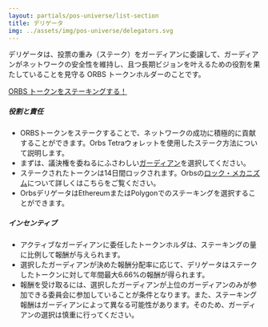 ```yaml
---
layout: partials/pos-universe/list-section
title: デリゲータ
img: ../assets/img/pos-universe/delegators.svg
---
```


デリゲータは、投票の重み（ステーク）をガーディアンに委譲して、ガーディアンがネットワークの安全性を維持し、且つ長期ビジョンを叶えるための役割を果たしていることを見守る ORBS トークンホルダーのことです。

[ORBS トークンをステーキングする！](https://staking.orbs.network/ "button")

##### 役割と責任


- ORBSトークンをステークすることで、ネットワークの成功に積極的に貢献することができます。Orbs Tetraウォレットを使用したステーク方法について説明します。
- まずは、議決権を委ねるにふさわしい[ガーディアン](https://staking.orbs.network/?p=/guardians)を選択してください。
- ステークされたトークンは14日間ロックされます。Orbsの[ロック・メカニズム](https://www.orbs.com/introducing-locking-when-staking-orbs)について詳しくはこちらをご覧ください。
- OrbsデリゲータはEthereumまたはPolygonでのステーキングを選択することができます。


##### インセンティブ

- アクティブなガーディアンに委任したトークンホルダは、ステーキングの量に比例して報酬が与えられます。
- 選択したガーディアンが決めた報酬分配率に応じて、デリゲータはステークしたトークンに対して年間最大6.66%の報酬が得られます。
- 報酬を受け取るには、選択したガーディアンが上位のガーディアンのみが参加できる委員会に参加していることが条件となります。また、ステーキング報酬はガーディアンによって異なる可能性があります。そのため、ガーディアンの選択は慎重に行ってください。

